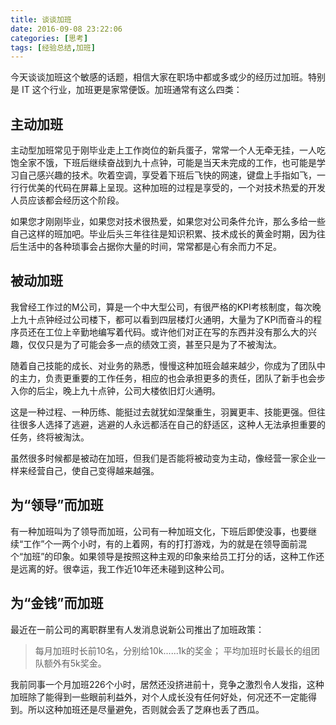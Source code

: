 ```yaml
---
title: 谈谈加班
date: 2016-09-08 23:22:06
categories: [思考]
tags: [经验总结,加班]
---
```


今天谈谈加班这个敏感的话题，相信大家在职场中都或多或少的经历过加班。特别是 IT 这个行业，加班更是家常便饭。加班通常有这么四类：
<!--more-->
## 主动加班

主动型加班常见于刚毕业走上工作岗位的新兵蛋子，常常一个人无牵无挂，一人吃饱全家不饿，下班后继续奋战到九十点钟，可能是当天未完成的工作，也可能是学习自己感兴趣的技术。吹着空调，享受着下班后飞快的网速，键盘上手指如飞，一行行优美的代码在屏幕上呈现。这种加班的过程是享受的，一个对技术热爱的开发人员应该都会经历这个阶段。

如果您才刚刚毕业，如果您对技术很热爱，如果您对公司条件允许，那么多给一些自己这样的班加吧。毕业后头三年往往是知识积累、技术成长的黄金时期，因为往后生活中的各种琐事会占据你大量的时间，常常都是心有余而力不足。

## 被动加班

我曾经工作过的M公司，算是一个中大型公司，有很严格的KPI考核制度，每次晚上九十点钟经过公司楼下，都可以看到四层楼灯火通明，大量为了KPI而奋斗的程序员还在工位上辛勤地编写着代码。或许他们对正在写的东西并没有那么大的兴趣，仅仅只是为了可能会多一点的绩效工资，甚至只是为了不被淘汰。

随着自己技能的成长、对业务的熟悉，慢慢这种加班会越来越少，你成为了团队中的主力，负责更重要的工作任务，相应的也会承担更多的责任，团队了新手也会步入你的后尘，晚上九十点钟，公司大楼依旧灯火通明。

这是一种过程、一种历练、能挺过去就犹如涅槃重生，羽翼更丰、技能更强。但往往很多人选择了逃避，逃避的人永远都活在自己的舒适区，这种人无法承担重要的任务，终将被淘汰。

虽然很多时候都是被动在加班，但我们是否能将被动变为主动，像经营一家企业一样来经营自己，使自己变得越来越强。

## 为“领导”而加班

有一种加班叫为了领导而加班，公司有一种加班文化，下班后即使没事，也要继续“工作”个一两个小时，有的上着网，有的打打游戏，为的就是在领导面前混个“加班”的印象。如果领导是按照这种主观的印象来给员工打分的话，这种工作还是远离的好。很幸运，我工作近10年还未碰到这种公司。

## 为“金钱”而加班

最近在一前公司的离职群里有人发消息说新公司推出了加班政策：

> 每月加班时长前10名，分别给10k......1k的奖金；
> 平均加班时长最长的组团队额外有5k奖金。

我前同事一个月加班226个小时，居然还没挤进前十，竞争之激烈令人发指，这种加班除了能得到一些眼前利益外，对个人成长没有任何好处，何况还不一定能得到。所以这种加班还是尽量避免，否则就会丢了芝麻也丢了西瓜。

